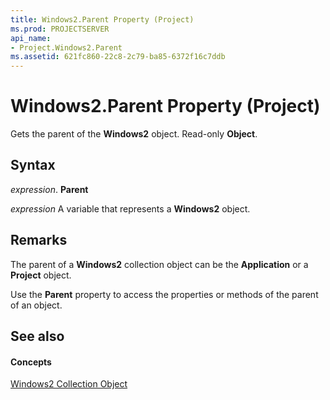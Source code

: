 ```yaml
---
title: Windows2.Parent Property (Project)
ms.prod: PROJECTSERVER
api_name:
- Project.Windows2.Parent
ms.assetid: 621fc860-22c8-2c79-ba85-6372f16c7ddb
---
```



# Windows2.Parent Property (Project)

Gets the parent of the  **Windows2** object. Read-only **Object**.


## Syntax

 _expression_. **Parent**

 _expression_ A variable that represents a **Windows2** object.


## Remarks

The parent of a  **Windows2** collection object can be the **Application** or a **Project** object.

Use the  **Parent** property to access the properties or methods of the parent of an object.


## See also


#### Concepts


[Windows2 Collection Object](windows2-object-project.md)
